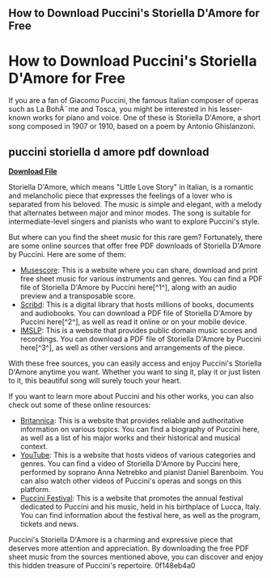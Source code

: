 ## How to Download Puccini's Storiella D'Amore for Free

  
# How to Download Puccini's Storiella D'Amore for Free
  
If you are a fan of Giacomo Puccini, the famous Italian composer of operas such as La BohÃ¨me and Tosca, you might be interested in his lesser-known works for piano and voice. One of these is Storiella D'Amore, a short song composed in 1907 or 1910, based on a poem by Antonio Ghislanzoni.
 
## puccini storiella d amore pdf download


[**Download File**](https://www.google.com/url?q=https%3A%2F%2Furluss.com%2F2tLr8J&sa=D&sntz=1&usg=AOvVaw2HG38EpA7qEQmeAgTO2wnh)

  
Storiella D'Amore, which means "Little Love Story" in Italian, is a romantic and melancholic piece that expresses the feelings of a lover who is separated from his beloved. The music is simple and elegant, with a melody that alternates between major and minor modes. The song is suitable for intermediate-level singers and pianists who want to explore Puccini's style.
  
But where can you find the sheet music for this rare gem? Fortunately, there are some online sources that offer free PDF downloads of Storiella D'Amore by Puccini. Here are some of them:
  
- [Musescore](https://musescore.com/song/storiella_damore-3028152): This is a website where you can share, download and print free sheet music for various instruments and genres. You can find a PDF file of Storiella D'Amore by Puccini here[^1^], along with an audio preview and a transposable score.
- [Scribd](https://www.scribd.com/document/436268072/Storiella-D-Amore-Puccini-pdf): This is a digital library that hosts millions of books, documents and audiobooks. You can download a PDF file of Storiella D'Amore by Puccini here[^2^], as well as read it online or on your mobile device.
- [IMSLP](https://imslp.org/wiki/Foglio_d%27album,_SC_81_%28Puccini,_Giacomo%29): This is a website that provides public domain music scores and recordings. You can download a PDF file of Storiella D'Amore by Puccini here[^3^], as well as other versions and arrangements of the piece.

With these free sources, you can easily access and enjoy Puccini's Storiella D'Amore anytime you want. Whether you want to sing it, play it or just listen to it, this beautiful song will surely touch your heart.
  
If you want to learn more about Puccini and his other works, you can also check out some of these online resources:

- [Britannica](https://www.britannica.com/biography/Giacomo-Puccini): This is a website that provides reliable and authoritative information on various topics. You can find a biography of Puccini here, as well as a list of his major works and their historical and musical context.
- [YouTube](https://www.youtube.com/watch?v=0u0M4CMq7uI): This is a website that hosts videos of various categories and genres. You can find a video of Storiella D'Amore by Puccini here, performed by soprano Anna Netrebko and pianist Daniel Barenboim. You can also watch other videos of Puccini's operas and songs on this platform.
- [Puccini Festival](https://www.puccinifestival.it/en/): This is a website that promotes the annual festival dedicated to Puccini and his music, held in his birthplace of Lucca, Italy. You can find information about the festival here, as well as the program, tickets and news.

Puccini's Storiella D'Amore is a charming and expressive piece that deserves more attention and appreciation. By downloading the free PDF sheet music from the sources mentioned above, you can discover and enjoy this hidden treasure of Puccini's repertoire.
 0f148eb4a0
